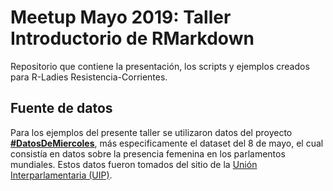 # **Meetup Mayo 2019: Taller Introductorio de RMarkdown**

Repositorio que contiene la presentación, los scripts y ejemplos creados para R-Ladies Resistencia-Corrientes.

## Fuente de datos
Para los ejemplos del presente taller se utilizaron datos del proyecto [**#DatosDeMiercoles**](https://github.com/cienciadedatos/datos-de-miercoles), más especificamente el dataset del 8 de mayo, el cual consistía en datos sobre la presencia femenina en los parlamentos mundiales. Estos datos fueron tomados del sitio de la [Unión Interparlamentaria (UIP)](https://www.ipu.org/).


